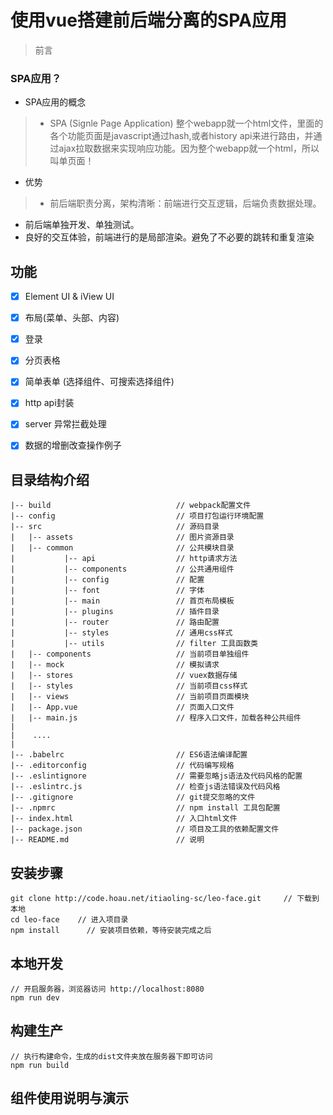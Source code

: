 # 使用vue搭建前后端分离的SPA应用

> 前言

### SPA应用？

- SPA应用的概念
> - SPA (Signle Page Application) 整个webapp就一个html文件，里面的各个功能页面是javascript通过hash,或者history api来进行路由，并通过ajax拉取数据来实现响应功能。因为整个webapp就一个html，所以叫单页面！

- 优势
> - 前后端职责分离，架构清晰：前端进行交互逻辑，后端负责数据处理。
  - 前后端单独开发、单独测试。
  - 良好的交互体验，前端进行的是局部渲染。避免了不必要的跳转和重复渲染

## 功能 ##
- [x] Element UI & iView UI
- [x] 布局(菜单、头部、内容)
- [x] 登录
- [x] 分页表格
- [x] 简单表单 (选择组件、可搜索选择组件)
- [x] http api封装
- [x] server 异常拦截处理
- [x] 数据的增删改查操作例子


## 目录结构介绍 ##

	|-- build                            // webpack配置文件
	|-- config                           // 项目打包运行环境配置
	|-- src                              // 源码目录
	|   |-- assets                       // 图片资源目录
	|   |-- common                       // 公共模块目录
	|           |-- api                  // http请求方法
	|           |-- components           // 公共通用组件
	|           |-- config               // 配置
	|           |-- font                 // 字体
	|           |-- main                 // 首页布局模板
	|           |-- plugins              // 插件目录
	|           |-- router               // 路由配置
	|           |-- styles               // 通用css样式
	|           |-- utils                // filter 工具函数类
	|   |-- components                   // 当前项目单独组件
	|   |-- mock                         // 模拟请求
	|   |-- stores                       // vuex数据存储
	|   |-- styles                       // 当前项目css样式 
	|   |-- views                        // 当前项目页面模块  
	|   |-- App.vue                      // 页面入口文件
	|   |-- main.js                      // 程序入口文件，加载各种公共组件
	|    
	|    ....
	|   
	|-- .babelrc                         // ES6语法编译配置
	|-- .editorconfig                    // 代码编写规格
	|-- .eslintignore                    // 需要忽略js语法及代码风格的配置
	|-- .eslintrc.js                     // 检查js语法错误及代码风格
	|-- .gitignore                       // git提交忽略的文件
	|-- .npmrc                           // npm install 工具包配置
	|-- index.html                       // 入口html文件
	|-- package.json                     // 项目及工具的依赖配置文件
	|-- README.md                        // 说明





## 安装步骤 ##

	git clone http://code.hoau.net/itiaoling-sc/leo-face.git     // 下载到本地
	cd leo-face    // 进入项目录
	npm install      // 安装项目依赖，等待安装完成之后

## 本地开发 ##

	// 开启服务器，浏览器访问 http://localhost:8080
	npm run dev

## 构建生产 ##

	// 执行构建命令，生成的dist文件夹放在服务器下即可访问
	npm run build

## 组件使用说明与演示 ##